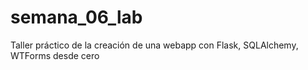 # semana_06_lab
Taller práctico de la creación de una webapp con Flask, SQLAlchemy, WTForms desde cero

